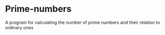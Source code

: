 # Prime-numbers
A program for calculating the number of prime numbers and their relation to ordinary ones
